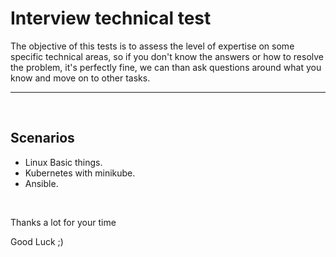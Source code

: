 # Interview technical test

The objective of this tests is to assess the level of expertise on some specific technical areas, so if you don't know the answers or how to resolve the problem, it's perfectly fine, we can than ask questions around what you know and move on to other tasks. 

--------------
<br>

## Scenarios 
 - Linux Basic things.
 - Kubernetes with minikube.
 - Ansible.

<br>

 Thanks a lot for your time

 Good Luck ;) 
